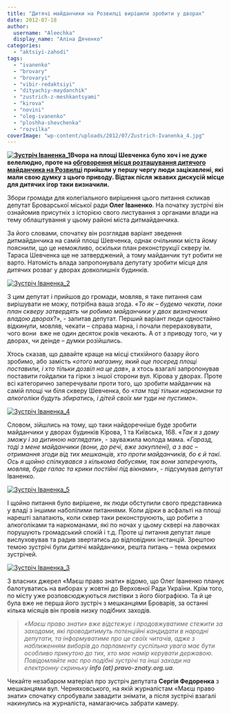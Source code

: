 ```yaml
---
title: "Дитячі майданчики на Розвилці вирішили зробити у дворах"
date: 2012-07-18
author: 
  username: "Aleechka"
  display_name: "Аліна Дяченко"
categories: 
  - "aktsiyi-zahodi"
tags: 
  - "ivanenko"
  - "brovary"
  - "brovaryi"
  - "vibir-redaktsiyi"
  - "dityachiy-maydanchik"
  - "zustrich-z-meshkantsyami"
  - "kirova"
  - "novini"
  - "oleg-ivanenko"
  - "ploshha-shevchenka"
  - "rozvilka"
coverImage: "wp-content/uploads/2012/07/Zustrich-Ivanenka_4.jpg"
---
```


**[![](https://mpz.brovary.org/wp-content/uploads/2012/07/Zustrich-Ivanenka_1.jpg "Зустріч Іваненка_1")](https://mpz.brovary.org/wp-content/uploads/2012/07/Zustrich-Ivanenka_1.jpg)Вчора на площі Шевченка було хоч і не дуже велелюдно, проте на [обговорення місця розташування дитячого майданчика на Розвилці](https://mpz.brovary.org/17-lipnya-na-ploshhi-shevchenka-obgovoryat-pitannya-vstanovlennya-dityachogo-maydanchika/) прийшли у першу чергу люди зацікавлені, які мали свою думку з цього приводу. Відтак після жвавих дискусій місце для дитячих ігор таки визначили.**

Збори громади для колегіального вирішення цього питання скликав депутат Броварської міської ради **Олег Іваненко**. На початку зустрічі він ознайомив присутніх з історією свого листування з органами влади на тему облаштування у цьому районі міста дитмайданчика.

За його словами, спочатку він розглядав варіант зведення дитмайданчика на самій площі Шевченка, однак очільники міста йому пояснили, що це неможливо, оскільки план реконструкції скверу ім. Тараса Шевченка ще не затверджений, а тому майданчик тут робити не варто. Натомість влада запропонувала депутату зробити місця для дитячих розваг у дворах довколишніх будинків.

[![](https://mpz.brovary.org/wp-content/uploads/2012/07/Zustrich-Ivanenka_2.jpg "Зустріч Іваненка_2")](https://mpz.brovary.org/wp-content/uploads/2012/07/Zustrich-Ivanenka_2.jpg)

З цим депутат і прийшов до громади, мовляв, я таке питання сам вирішувати не можу, потрібна ваша згода. «_То як – будемо чекати, поки план скверу затвердять чи робимо майданчики у двох визначених владою дворах_?», - запитав депутат. Перший варіант люди одностайно відкинули, мовляв, чекати – справа марна, і почали перераховувати, чого вони  вже не один десяток років чекають. А от з приводу того, чи у дворах, чи деінде – думки розійшлись.

Хтось сказав, що давайте краще на місці стихійного базару його зробимо, або замість «_отого магазину, який оце посеред площі поставили, і хто тільки дозвіл на це дав_», а хтось взагалі запропонував поставити гойдалки та гірки з іншої сторони вул. Кірова у дворах. Проте всі категорично заперечували проти того, що зробити майданчик на самій площі чи біля скверу Шевченка, бо «_там тоді тільки наркомани та алкоголіки будуть збиратись, і дітей своїх ми туди не пустимо_».

[![](https://mpz.brovary.org/wp-content/uploads/2012/07/Zustrich-Ivanenka_4.jpg "Зустріч Іваненка_4")](https://mpz.brovary.org/wp-content/uploads/2012/07/Zustrich-Ivanenka_4.jpg)

Словом, зійшлись на тому, що таки найдоречніше буде зробити майданчики у дворах будинків Кірова, 1 та Київська, 168. «_Так я з дому зможу і за дитиною наглядати_», - зауважила молода мама. «_Гаразд, тоді з мене майданчики (вони, до речі, вже закуплені), а з вас – отримання згоди від тих мешканців, хто проти майданчиків, бо є й такі. Ось я щойно спілкувався з кількома бабусями, так вони заперечують, мовляв, буде галас та крики постійні під вікнами_», - підсумував депутат Іваненко.

[![](https://mpz.brovary.org/wp-content/uploads/2012/07/Zustrich-Ivanenka_5.jpg "Зустріч Іваненка_5")](https://mpz.brovary.org/wp-content/uploads/2012/07/Zustrich-Ivanenka_5.jpg)

І щойно питання було вирішене, як люди обступили свого представника у владі з іншими наболілими питаннями. Коли дірки в асфальті на площі нарешті залатають, коли сквер таки реконструюють, що робити з алкоголіками та наркоманами, які по ночах у цьому сквері на лавочках порушують громадський спокій і т.д. Проте ці питання депутат лише вислуховував та радив звертатись до відповідних інстанцій. Зрештою темою зустрічі були дитячі майданчики, решта питань – тема окремих зустрічей.

[![](https://mpz.brovary.org/wp-content/uploads/2012/07/Zustrich-Ivanenka_3.jpg "Зустріч Іваненка_3")](https://mpz.brovary.org/wp-content/uploads/2012/07/Zustrich-Ivanenka_3.jpg)

З власних джерел «Маєш право знати» відомо, що Олег Іваненко планує балотуватись на виборах у жовтні до Верховної Ради України. Крім того, по місту уже розповсюджуються листівки з його біографією. Та й це була вже не перша його зустріч з мешканцями Броварів, за останні кілька місяців він провів низку подібних заходів.

> _«Маєш право знати» вже відстежує і продовжуватиме стежити за заходами, які проводитимуть потенційні кандидати в народні депутати, та інформуватиме про це своїх читачів, адже з наближенням виборів до парламенту суспільна увага має бути особливо прикутою до тих, хто має намір керувати державою. Повідомляйте нас про подібні зустрічі та інші заходи на електронну скриньку **info (at) pravo-znaty.org.ua**._

Чекайте незабаром матеріал про зустріч депутата **Сергія Федоренка** з мешканцями вул. Черняховського, на якій журналістам «Маєш право знати» спочатку спробували завадити знімати, а після зустрічі взагалі накинулись на журналіста, намагаючись забрати камеру.
